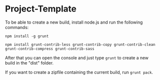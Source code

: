 Project-Template
================

To be able to create a new build, install node.js and run the following commands:

`npm install -g grunt`

`npm install grunt-contrib-less grunt-contrib-copy grunt-contrib-clean grunt-contrib-compress grunt-contrib-sass`

After that you can open the console and just type `grunt` to create a new build in the "dist" folder.

If you want to create a zipfile containing the current build, run `grunt pack`.